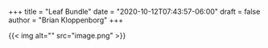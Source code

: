 +++
title = "Leaf Bundle"
date = "2020-10-12T07:43:57-06:00"
draft = false
author = "Brian Kloppenborg"
+++

{{< img alt="" src="image.png" >}}
